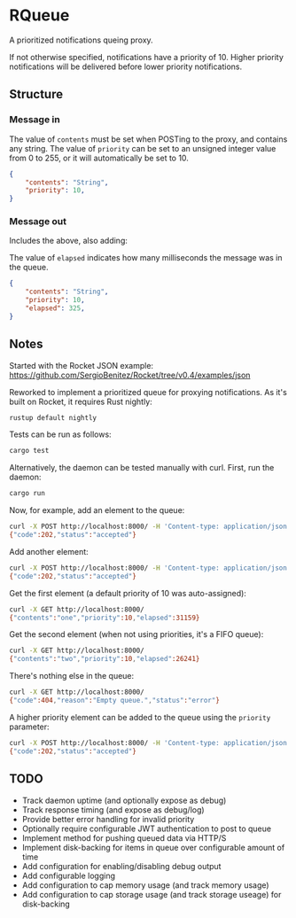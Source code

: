 # RQueue

A prioritized notifications queing proxy.

If not otherwise specified, notifications have a priority of 10. Higher priority notifications will be delivered before lower priority notifications.

## Structure

### Message in

The value of `contents` must be set when POSTing to the proxy, and contains any string.
The value of `priority` can be set to an unsigned integer value from 0 to 255, or it will automatically be set to 10.

```json
{
    "contents": "String",
    "priority": 10,
}
```

### Message out

Includes the above, also adding:

The value of `elapsed` indicates how many milliseconds the message was in the queue.

```json
{
    "contents": "String",
    "priority": 10,
    "elapsed": 325,
}
```

## Notes

Started with the Rocket JSON example:
<https://github.com/SergioBenitez/Rocket/tree/v0.4/examples/json>

Reworked to implement a prioritized queue for proxying notifications. As it's built on Rocket,
it requires Rust nightly:

```bash
rustup default nightly
```

Tests can be run as follows:

```bash
cargo test
```

Alternatively, the daemon can be tested manually with curl. First, run the daemon:

```bash
cargo run
```

Now, for example, add an element to the queue:

```bash
curl -X POST http://localhost:8000/ -H 'Content-type: application/json' --data '{"contents": "one"}'
{"code":202,"status":"accepted"}
```

Add another element:

```bash
curl -X POST http://localhost:8000/ -H 'Content-type: application/json' --data '{"contents": "two"}'
{"code":202,"status":"accepted"}
```

Get the first element (a default priority of 10 was auto-assigned):

```bash
curl -X GET http://localhost:8000/
{"contents":"one","priority":10,"elapsed":31159}
```

Get the second element (when not using priorities, it's a FIFO queue):

```bash
curl -X GET http://localhost:8000/
{"contents":"two","priority":10,"elapsed":26241}
```

There's nothing else in the queue:

```bash
curl -X GET http://localhost:8000/
{"code":404,"reason":"Empty queue.","status":"error"}
```

A higher priority element can be added to the queue using the `priority` parameter:

```bash
curl -X POST http://localhost:8000/ -H 'Content-type: application/json' --data '{"contents": "three", "priority": 50}'
{"code":202,"status":"accepted"}
```

## TODO

* Track daemon uptime (and optionally expose as debug)
* Track response timing (and expose as debug/log)
* Provide better error handling for invalid priority
* Optionally require configurable JWT authentication to post to queue
* Implement method for pushing queued data via HTTP/S
* Implement disk-backing for items in queue over configurable amount of time
* Add configuration for enabling/disabling debug output
* Add configurable logging
* Add configuration to cap memory usage (and track memory usage)
* Add configuration to cap storage usage (and track storage useage) for disk-backing
